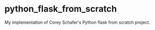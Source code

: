 # python_flask_from_scratch
My implementation of Corey Schafer's Python flask from scratch project.
